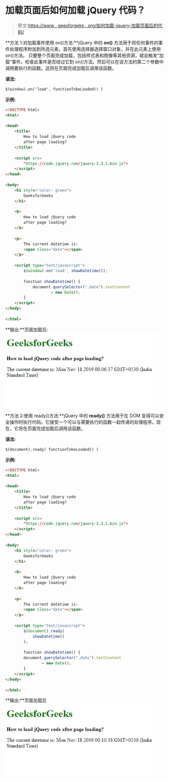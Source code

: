 # 加载页面后如何加载 jQuery 代码？

> 原文:[https://www . geesforgeks . org/如何加载-jquery-加载页面后的代码/](https://www.geeksforgeeks.org/how-to-load-jquery-code-after-loading-the-page/)

**方法 1:对加载事件使用 on()方法:**jQuery 中的 **on()** 方法用于将任何事件的事件处理程序附加到所选元素。首先使用选择器选择窗口对象，并在此元素上使用 on()方法。
只要整个页面完成加载，包括样式表和图像等其他资源，就会触发“加载”事件。检查此事件是否绕过它到 on()方法。然后可以在该方法的第二个参数中调用要执行的函数。这将在页面完成加载后调用该函数。

**语法:**

```html
$(window).on('load', functionTobeLoaded() )
```

**示例:**

```html
<!DOCTYPE html>
<html>

<head>
    <title>
        How to load jQuery code
        after page loading?
    </title>

    <script src=
        "https://code.jquery.com/jquery-3.3.1.min.js">
    </script>
</head>

<body>
    <h1 style="color: green">
        GeeksforGeeks
    </h1>

    <b>
        How to load jQuery code
        after page loading?
    </b>

    <p>
        The current datetime is:
        <span class="date"></span>
    </p>

    <script type="text/javascript">
        $(window).on('load', showDatetime());

        function showDatetime() {
            document.querySelector(".date").textContent
                    = new Date();
        }
    </script>
</body>

</html>
```

**输出:**页面加载后:
![onload](img/b2c7ee7bd3b59e9731365ef5c880d7e3.png)

**方法 2:使用 ready()方法:**jQuery 中的 **ready()** 方法用于在 DOM 变得可以安全操作时执行代码。它接受一个可以与需要执行的函数一起传递的处理程序。现在，它将在页面完成加载后调用该函数。

**语法:**

```html
$(document).ready( functionTobeLoaded() )
```

**示例:**

```html
<!DOCTYPE html>
<html>

<head>
    <title>
        How to load jQuery code
        after page loading?
    </title>

    <script src=
        "https://code.jquery.com/jquery-3.3.1.min.js">
    </script>
</head>

<body>
    <h1 style="color: green">
        GeeksforGeeks
    </h1>

    <b>
        How to load jQuery code
        after page loading?
    </b>

    <p>
        The current datetime is:
        <span class="date"></span>
    </p>

    <script type="text/javascript">
        $(document).ready(
            showDatetime()
        );

        function showDatetime() {
        document.querySelector(".date").textContent
                = new Date();
        }
    </script>
</body>

</html>
```

**输出:**页面加载后
![ready](img/1c0d301bd0c73150edd943aa8426261b.png)